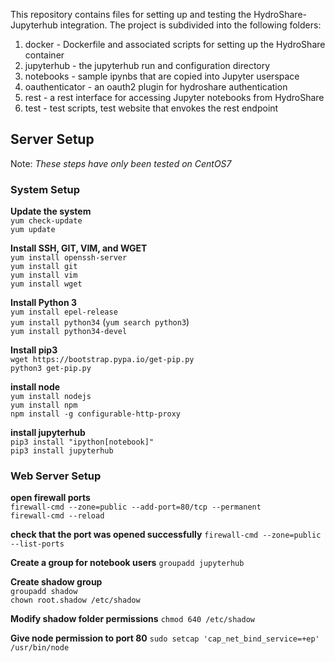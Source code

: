 
This repository contains files for setting up and testing the HydroShare-Jupyterhub integration.  The project is subdivided into the following folders:

1. docker - Dockerfile and associated scripts for setting up the HydroShare container
2. jupyterhub - the jupyterhub run and configuration directory
3. notebooks - sample ipynbs that are copied into Jupyter userspace
4. oauthenticator - an oauth2 plugin for hydroshare authentication
4. rest - a rest interface for accessing Jupyter notebooks from HydroShare
4. test - test scripts, test website that envokes the rest endpoint


## Server Setup

Note: *These steps have only been tested on CentOS7*

### System Setup

**Update the system**  
`yum check-update`  
`yum update`  

**Install SSH, GIT, VIM, and WGET**  
`yum install openssh-server`  
`yum install git`  
`yum install vim`  
`yum install wget`

**Install Python 3**  
`yum install epel-release`  
`yum install python34`  (`yum search python3`)  
`yum install python34-devel`  

**Install pip3**  
`wget https://bootstrap.pypa.io/get-pip.py`  
`python3 get-pip.py`  

**install node**  
`yum install nodejs`  
`yum install npm`  
`npm install -g configurable-http-proxy`  

**install jupyterhub**  
`pip3 install "ipython[notebook]"`  
`pip3 install jupyterhub`   

### Web Server Setup

**open firewall ports**  
`firewall-cmd --zone=public --add-port=80/tcp --permanent`  
`firewall-cmd --reload`  

**check that the port was opened successfully**
`firewall-cmd --zone=public --list-ports`  

**Create a group for notebook users**
`groupadd jupyterhub`  
 
**Create shadow group**  
`groupadd shadow`  
`chown root.shadow /etc/shadow` 

**Modify shadow folder permissions**
`chmod 640 /etc/shadow`  

**Give node permission to port 80**
`sudo setcap 'cap_net_bind_service=+ep' /usr/bin/node`

